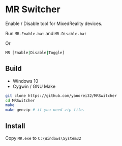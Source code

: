 # MR Switcher

Enable / Disable tool for MixedReality devices.

Run `MR-Enable.bat` and `MR-Disable.bat`

Or

```bat
MR [Enable|Disable|Toggle]
```

## Build

 - Windows 10
 - Cygwin / GNU Make

```bash
git clone https://github.com/yanorei32/MRSwitcher
cd MRSwitcher
make
make genzip # if you need zip file.
```

## Install
Copy `MR.exe` to `C:\Windows\System32`


